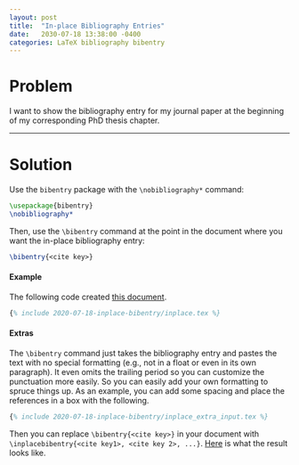 ```yaml
---
layout: post
title:  "In-place Bibliography Entries"
date:   2030-07-18 13:38:00 -0400
categories: LaTeX bibliography bibentry
---
```


# Problem
I want to show the bibliography entry for my journal paper at the beginning
of my corresponding PhD thesis chapter.

---
# Solution
Use the `bibentry` package with the  `\nobibliography*` command:
```latex
\usepackage{bibentry}
\nobibliography*
```

Then, use the `\bibentry` command at the point in the document
where you want the in-place bibliography entry:
```latex
\bibentry{<cite key>}
```

#### Example
The following code created [this document][example].
```latex
{% include 2020-07-18-inplace-bibentry/inplace.tex %}
```

#### Extras
The `\bibentry` command just takes the bibliography entry
and pastes the text with no special formatting
(e.g., not in a float or even in its own paragraph).
It even omits the trailing period so you can customize
the punctuation more easily.
So you can easily add your own formatting to spruce things up.
As an example,
you can add some spacing and place the references in a box with the following.
```latex
{% include 2020-07-18-inplace-bibentry/inplace_extra_input.tex %}
```
Then you can replace `\bibentry{<cite key>}` in your document
with `\inplacebibentry{<cite key1>, <cite key 2>, ...}`.
[Here][example-extra] is what the result looks like.

[example]: /CodeBlog/assets/2020-07-18-inplace-bibentry/inplace.pdf
[example-extra]: /CodeBlog/assets/2020-07-18-inplace-bibentry/inplace_extra.pdf
